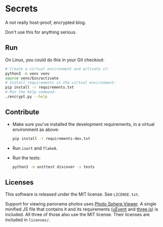 # Secrets

A not really host-proof, encrypted blog.

Don't use this for anything serious.

## Run

On Linux, you could do this in your Git checkout:

```bash
# Create a virtual environment and activate it:
python3 -m venv venv
source venv/bin/activate
# Install requirements in the virtual environment:
pip install -r requirements.txt
# Run the help command:
./encrypt.py --help
```

## Contribute

* Make sure you've installed the development requirements, in a virtual environment as above:

    ```bash
    pip install -r requirements-dev.txt
    ```

* Run `isort` and `flake8`.
* Run the tests:

    ```bash
    python3 -m unittest discover -s tests
    ```

## Licenses

This software is released under the MIT license. See `LICENSE.txt`.

Support for viewing panorama photos uses [Photo Sphere Viewer](https://github.com/mistic100/Photo-Sphere-Viewer). A single minified JS file that contains it and its requirements ([uEvent](https://github.com/mistic100/uEvent) and [three.js](https://github.com/mrdoob/three.js)) is included. All three of those also use the MIT license. Their licenses are included in `licenses/`.
